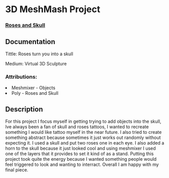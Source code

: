 <h1>3D MeshMash Project</<h1>
  <h3><a href="https://skfb.ly/6JtGH">Roses and Skull</a></h3>
 
 <h2>Documentation</h2>
<p>Tittle: Roses turn you into a skull</p>
<p>Medium: Virtual 3D Sculpture</p>

<h3>Attributions:</h3>
<li>Meshmixer - Objects</li>
<li>Poly - Roses and Skull</li>

<h2>Description</h2>
<p>For this project I focus myself in getting trying to add objects into the skull, Ive always been a fan of skull and roses tattoos, I wanted to recreate something I would like tattoo myself in the near future. I also tried to create something abstract because sometimes it just works out randomly without expecting it. I used a skull and put two roses one in each eye. I also added a horn to the skull because it just looked cool and using meshmixer I used one of the layers that it provides to set it kind of as a stand. Putting this project took quite the energy because I wanted something people would feel triggered to look and wanting to interract. Overall I am happy with my final piece.

